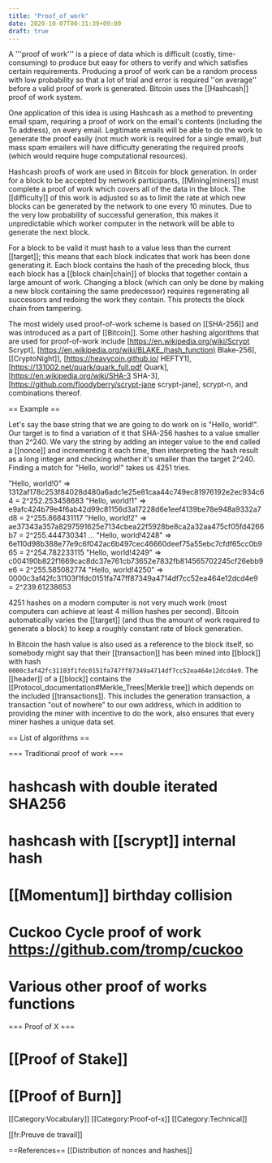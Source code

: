 ```yaml
---
title: "Proof_of_work"
date: 2020-10-07T00:31:39+09:00
draft: true
---
```


A '''proof of work''' is a piece of data which is difficult (costly, time-consuming) to produce but easy for others to verify and which satisfies certain requirements. Producing a proof of work can be a random process with low probability so that a lot of trial and error is required ''on average'' before a valid proof of work is generated.  Bitcoin uses the [[Hashcash]] proof of work system.

One application of this idea is using Hashcash as a method to preventing email spam, requiring a proof of work on the email's contents (including the To address), on every email. Legitimate emails will be able to do the work to generate the proof easily (not much work is required for a single email), but mass spam emailers will have difficulty generating the required proofs (which would require huge computational resources).

Hashcash proofs of work are used in Bitcoin for block generation. In order for a block to be accepted by network participants, [[Mining|miners]] must complete a proof of work which covers all of the data in the block. The [[difficulty]] of this work is adjusted so as to limit the rate at which new blocks can be generated by the network to one every 10 minutes. Due to the very low probability of successful generation, this makes it unpredictable which worker computer in the network will be able to generate the next block.

For a block to be valid it must hash to a value less than the current [[target]]; this means that each block indicates that work has been done generating it. Each block contains the hash of the preceding block, thus each block has a [[block chain|chain]] of blocks that together contain a large amount of work. Changing a block (which can only be done by making a new block containing the same predecessor) requires regenerating all successors and redoing the work they contain. This protects the block chain from tampering.

The most widely used proof-of-work scheme is based on [[SHA-256]] and was introduced as a part of [[Bitcoin]]. Some other hashing algorithms that are used for proof-of-work include [https://en.wikipedia.org/wiki/Scrypt Scrypt], [https://en.wikipedia.org/wiki/BLAKE_(hash_function) Blake-256], [[CryptoNight]], [https://heavycoin.github.io/ HEFTY1], [https://131002.net/quark/quark_full.pdf Quark], [https://en.wikipedia.org/wiki/SHA-3 SHA-3], [https://github.com/floodyberry/scrypt-jane scrypt-jane], scrypt-n, and combinations thereof. 

== Example ==

Let's say the base string that we are going to do work on is "Hello, world!". Our target is to find a variation of it that SHA-256 hashes to a value smaller than 2^240. We vary the string by adding an integer value to the end called a [[nonce]] and incrementing it each time, then interpreting the hash result as a long integer and checking whether it's smaller than the target 2^240. Finding a match for "Hello, world!" takes us 4251 tries.

 "Hello, world!0" => 1312af178c253f84028d480a6adc1e25e81caa44c749ec81976192e2ec934c64 = 2^252.253458683
 "Hello, world!1" => e9afc424b79e4f6ab42d99c81156d3a17228d6e1eef4139be78e948a9332a7d8 = 2^255.868431117
 "Hello, world!2" => ae37343a357a8297591625e7134cbea22f5928be8ca2a32aa475cf05fd4266b7 = 2^255.444730341
 ...
 "Hello, world!4248" => 6e110d98b388e77e9c6f042ac6b497cec46660deef75a55ebc7cfdf65cc0b965 = 2^254.782233115
 "Hello, world!4249" => c004190b822f1669cac8dc37e761cb73652e7832fb814565702245cf26ebb9e6 = 2^255.585082774
 "Hello, world!4250" => 0000c3af42fc31103f1fdc0151fa747ff87349a4714df7cc52ea464e12dcd4e9 = 2^239.61238653

4251 hashes on a modern computer is not very much work (most computers can achieve at least 4 million hashes per second). Bitcoin automatically varies the [[target]] (and thus the amount of work required to generate a block) to keep a roughly constant rate of block generation. 

In Bitcoin the hash value is also used as a reference to the block itself, so somebody might say that their [[transaction]] has been mined into [[block]] with hash <code>0000c3af42fc31103f1fdc0151fa747ff87349a4714df7cc52ea464e12dcd4e9</code>. The [[header]] of a [[block]] contains the [[Protocol_documentation#Merkle_Trees|Merkle tree]] which depends on the included [[transactions]]. This includes the generation transaction, a transaction "out of nowhere" to our own address, which in addition to providing the miner with incentive to do the work, also ensures that every miner hashes a unique data set.

== List of algorithms ==

=== Traditional proof of work ===
# hashcash with double iterated SHA256
# hashcash with [[scrypt]] internal hash
# [[Momentum]] birthday collision
# Cuckoo Cycle proof of work https://github.com/tromp/cuckoo 
# Various other proof of works functions

=== Proof of X ===
# [[Proof of Stake]]
# [[Proof of Burn]]


[[Category:Vocabulary]]
[[Category:Proof-of-x]]
[[Category:Technical]]

[[fr:Preuve de travail]]

==References==
[[Distribution of nonces and hashes]]
<references/>
